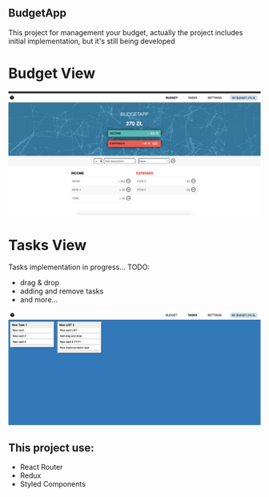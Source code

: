 

## BudgetApp
This project for management your budget, actually the project includes initial implementation, but it's still being developed
# Budget View
<img src='src/assets/img/budgetpage.png' alt='budgetapp'>

# Tasks View
Tasks implementation in progress...
TODO:
- drag & drop
- adding and remove tasks
- and more... 

<img src='src/assets/img/tasks.png' alt='tasks'>


## This project use:
- React Router
- Redux
- Styled Components


